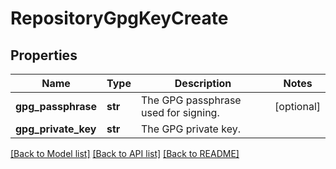 # RepositoryGpgKeyCreate

## Properties
Name | Type | Description | Notes
------------ | ------------- | ------------- | -------------
**gpg_passphrase** | **str** | The GPG passphrase used for signing. | [optional] 
**gpg_private_key** | **str** | The GPG private key. | 

[[Back to Model list]](../README.md#documentation-for-models) [[Back to API list]](../README.md#documentation-for-api-endpoints) [[Back to README]](../README.md)


